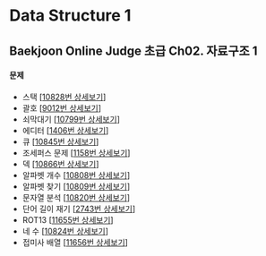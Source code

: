 Data Structure 1
================

Baekjoon Online Judge 초급 Ch02. 자료구조 1
----------------------------------------

#### 문제

* 스택 [[10828번 상세보기](https://www.acmicpc.net/problem/10828)]
* 괄호 [[9012번 상세보기](https://www.acmicpc.net/problem/9012)]
* 쇠막대기 [[10799번 상세보기](https://www.acmicpc.net/problem/10799)]
* 에디터 [[1406번 상세보기](https://www.acmicpc.net/problem/1406)]
* 큐 [[10845번 상세보기](https://www.acmicpc.net/problem/10845)]
* 조세퍼스 문제 [[1158번 상세보기](https://www.acmicpc.net/problem/1158)]
* 덱 [[10866번 상세보기](https://www.acmicpc.net/problem/10866)]
* 알파벳 개수 [[10808번 상세보기](https://www.acmicpc.net/problem/10808)]
* 알파벳 찾기 [[10809번 상세보기](https://www.acmicpc.net/problem/10809)]
* 문자열 분석 [[10820번 상세보기](https://www.acmicpc.net/problem/10820)]
* 단어 길이 재기 [[2743번 상세보기](https://www.acmicpc.net/problem/2743)]
* ROT13 [[11655번 상세보기](https://www.acmicpc.net/problem/11655)]
* 네 수 [[10824번 상세보기](https://www.acmicpc.net/problem/10824)]
* 접미사 배열 [[11656번 상세보기](https://www.acmicpc.net/problem/11656)]